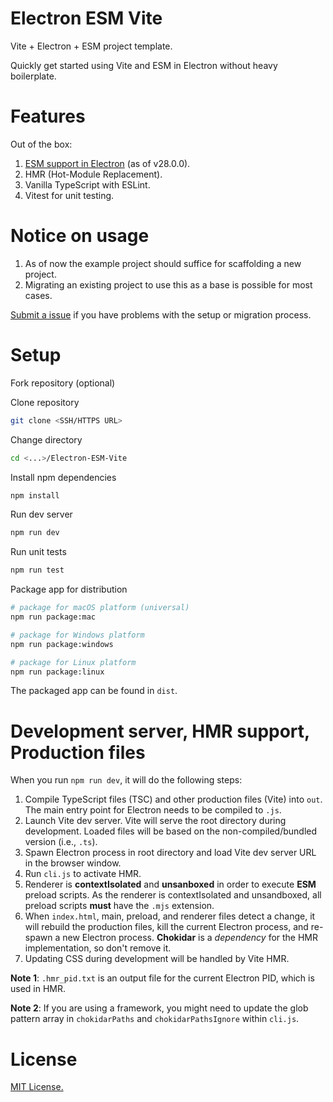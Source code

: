 # Electron ESM Vite

Vite + Electron + ESM project template. 

Quickly get started using Vite and ESM in Electron without heavy boilerplate.

# Features 

Out of the box:

1. [ESM support in Electron](https://www.electronjs.org/docs/latest/tutorial/esm#summary-esm-support-matrix) (as of v28.0.0).
2. HMR (Hot-Module Replacement).
3. Vanilla TypeScript with ESLint.
4. Vitest for unit testing.

# Notice on usage

1. As of now the example project should suffice for scaffolding a new project.
2. Migrating an existing project to use this as a base is possible for most cases.

[Submit a issue](https://github.com/alexwkleung/Electron-ESM-Vite/issues) if you have problems with the setup or migration process.

# Setup

Fork repository (optional)

Clone repository

```bash
git clone <SSH/HTTPS URL>
```

Change directory

```bash
cd <...>/Electron-ESM-Vite
```

Install npm dependencies

```bash
npm install
```

Run dev server

```bash
npm run dev
```

Run unit tests

```bash
npm run test
```

Package app for distribution

```bash
# package for macOS platform (universal)
npm run package:mac

# package for Windows platform
npm run package:windows

# package for Linux platform
npm run package:linux
```

The packaged app can be found in `dist`.

# Development server, HMR support, Production files

When you run `npm run dev`, it will do the following steps:

1. Compile TypeScript files (TSC) and other production files (Vite) into `out`. The main entry point for Electron needs to be compiled to `.js`.
2. Launch Vite dev server. Vite will serve the root directory during development. Loaded files will be based on the non-compiled/bundled version (i.e., `.ts`).
3. Spawn Electron process in root directory and load Vite dev server URL in the browser window.
4. Run `cli.js` to activate HMR.
5. Renderer is **contextIsolated** and **unsanboxed** in order to execute **ESM** preload scripts. As the renderer is contextIsolated and unsandboxed, all preload scripts **must** have the `.mjs` extension.
6. When `index.html`, main, preload, and renderer files detect a change, it will rebuild the production files, kill the current Electron process, and re-spawn a new Electron process. **Chokidar** is a *dependency* for the HMR implementation, so don't remove it.
7. Updating CSS during development will be handled by Vite HMR.

**Note 1**: `.hmr_pid.txt` is an output file for the current Electron PID, which is used in HMR.

**Note 2**: If you are using a framework, you might need to update the glob pattern array in `chokidarPaths` and `chokidarPathsIgnore` within `cli.js`. 

# License

[MIT License.](https://github.com/alexwkleung/Electron-ESM-Vite/blob/main/LICENSE)